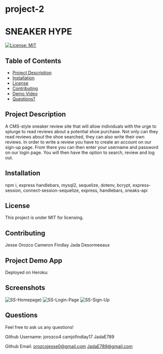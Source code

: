 # project-2

# SNEAKER HYPE

  [![License: MIT](https://img.shields.io/badge/License-MIT-yellow.svg)](https://opensource.org/licenses/MIT)

  ## Table of Contents

  * [Project Description](#project-description)
  * [Installation](#installation)
  * [License](#license)
  * [Contributing](#contributing)
  * [Demo Video](#Project-Demo-Video)
  * [Questions?](#questions)
  
  ## Project Description
  
  A CMS-style sneaker review site that will allow individuals with the urge to splurge to read reviews about a potential shoe purchase. Not only can they read reviews about the shoe searched, they can also write their own reviews. In order to write a review you have to create an account on our sign-up page. From there you can then enter your username and password on our login page. You will then have the option to search, review and log out. 
  
  ## Installation
  
  npm i, 
  express handlebars, 
  mysql2, 
  sequelize, 
  dotenv, 
  bcrypt, 
  express-session, 
  connect-session-sequelize, 
  express, 
  handlebars, 
  sneaks-api
  
  ## License
  
  This project is under MIT for licensing.
  
  ## Contributing
  
  Jesse Orozco
  Cameron Findlay
  Jada Desormeeaux
  
  ## Project Demo App
  
  Deployed on Heroku: 
  
 ## Screenshots

![SS-Homepage](https://user-images.githubusercontent.com/77691626/120229568-689da700-c21b-11eb-9f2a-c770712c4d38.PNG))
![SS-Login-Page](https://user-images.githubusercontent.com/77691626/120229569-6b989780-c21b-11eb-8352-65b003f03ae3.PNG)
![SS-Sign-Up](https://user-images.githubusercontent.com/77691626/120229573-6cc9c480-c21b-11eb-94f9-e06d8ed38eef.PNG)

  ## Questions
  
  Feel free to ask us any questions!
  
  Github Username: jorozco4
                   camjofindlay17
                   JadaE789
                   
  Github Email: orozcojesse0@gmail.com
                <JadaE789@gmail.com>